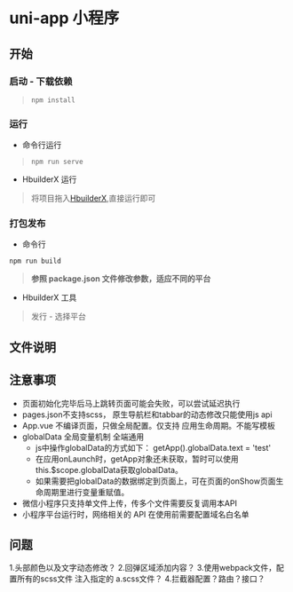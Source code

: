 # uni-app 小程序

## 开始

### 启动 - 下载依赖
>```
>npm install
>```

### 运行

- 命令行运行

>```
>npm run serve
>```

- HbuilderX 运行

>将项目拖入[HbuilderX](http://www.dcloud.io/hbuilderx.html),直接运行即可

### 打包发布

- 命令行

```
npm run build
```
>**参照 package.json 文件修改参数，适应不同的平台**

- HbuilderX 工具

>发行 - 选择平台 


## 文件说明


## 注意事项
* 页面初始化完毕后马上跳转页面可能会失败，可以尝试延迟执行
* pages.json不支持scss， 原生导航栏和tabbar的动态修改只能使用js api
* App.vue 不编译页面，只做全局配置。仅支持 应用生命周期。不能写模板
* globalData 全局变量机制 全端通用 
	+ js中操作globalData的方式如下： getApp().globalData.text = 'test'
	+ 在应用onLaunch时，getApp对象还未获取，暂时可以使用this.$scope.globalData获取globalData。
	+ 如果需要把globalData的数据绑定到页面上，可在页面的onShow页面生命周期里进行变量重赋值。
* 微信小程序只支持单文件上传，传多个文件需要反复调用本API
* 小程序平台运行时，网络相关的 API 在使用前需要配置域名白名单


## 问题

1.头部颜色以及文字动态修改？
2.回弹区域添加内容？
3.使用webpack文件，配置所有的scss文件 注入指定的 a.scss文件？
4.拦截器配置？路由？接口？
